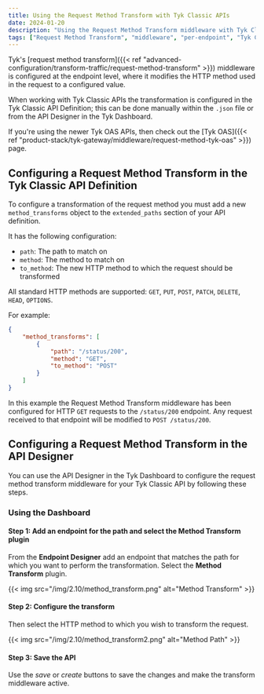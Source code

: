 ```yaml
---
title: Using the Request Method Transform with Tyk Classic APIs
date: 2024-01-20
description: "Using the Request Method Transform middleware with Tyk Classic APIs"
tags: ["Request Method Transform", "middleware", "per-endpoint", "Tyk Classic"]
---
```


Tyk's [request method transform]({{< ref "advanced-configuration/transform-traffic/request-method-transform" >}}) middleware is configured at the endpoint level, where it modifies the HTTP method used in the request to a configured value.

When working with Tyk Classic APIs the transformation is configured in the Tyk Classic API Definition; this can be done manually within the `.json` file or from the API Designer in the Tyk Dashboard.

If you're using the newer Tyk OAS APIs, then check out the [Tyk OAS]({{< ref "product-stack/tyk-gateway/middleware/request-method-tyk-oas" >}}) page.

## Configuring a Request Method Transform in the Tyk Classic API Definition
To configure a transformation of the request method you must add a new `method_transforms` object to the `extended_paths` section of your API definition.

It has the following configuration:
 - `path`: The path to match on
 - `method`: The method to match on
 - `to_method`: The new HTTP method to which the request should be transformed

All standard HTTP methods are supported: `GET`, `PUT`, `POST`, `PATCH`, `DELETE`, `HEAD`, `OPTIONS`.

For example:
```json
{
    "method_transforms": [
        {
            "path": "/status/200",
            "method": "GET",
            "to_method": "POST"
        }
    ]
}
```

In this example the Request Method Transform middleware has been configured for HTTP `GET` requests to the `/status/200` endpoint. Any request received to that endpoint will be modified to `POST /status/200`.

## Configuring a Request Method Transform in the API Designer
You can use the API Designer in the Tyk Dashboard to configure the request method transform middleware for your Tyk Classic API by following these steps.

### Using the Dashboard

#### Step 1: Add an endpoint for the path and select the Method Transform plugin
From the **Endpoint Designer** add an endpoint that matches the path for which you want to perform the transformation. Select the **Method Transform** plugin.

{{< img src="/img/2.10/method_transform.png" alt="Method Transform" >}}

#### Step 2: Configure the transform
Then select the HTTP method to which you wish to transform the request.

{{< img src="/img/2.10/method_transform2.png" alt="Method Path" >}}

#### Step 3: Save the API
Use the *save* or *create* buttons to save the changes and make the transform middleware active.
